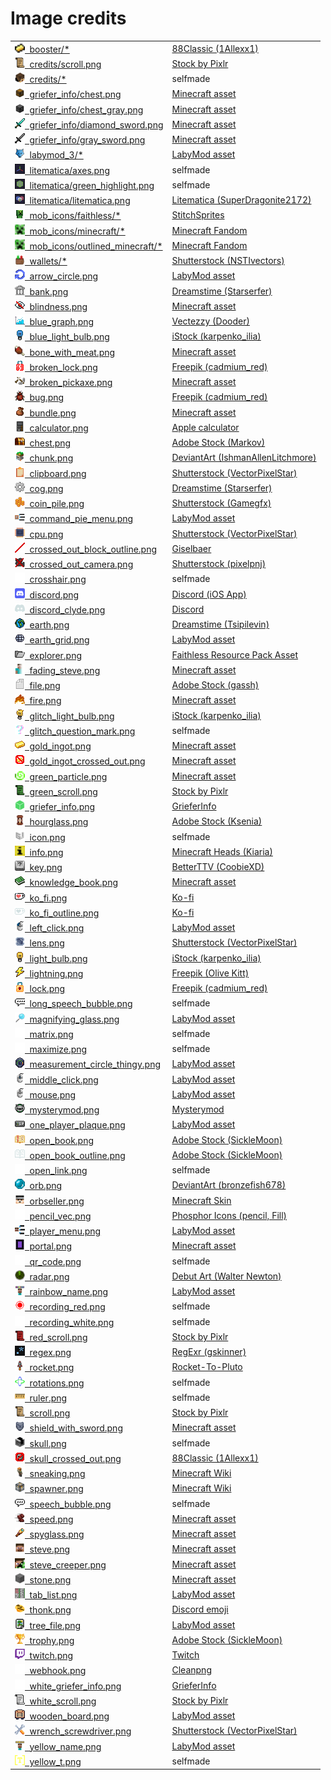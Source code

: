 # Image credits

<table>
  <tr>
    <td><a href="booster/"><img src="booster/drop.png" height=16em width=16em />&nbsp;&nbsp;booster/* </a></td>
    <td><a href="https://www.planetminecraft.com/texture-pack/88classic-8x8/">88Classic (1Allexx1)</a></td>
  </tr>
  <tr>
    <td><a href="credits/scroll.png"><img src="credits/scroll.png" height=16em width=16em />&nbsp;&nbsp;credits/scroll.png </a></td>
    <td><a href="https://web.archive.org/web/20221107162631/https://preview.pixlr.com/images/800wm/100/1/1001469300.jpg">Stock by Pixlr</a></td>
  </tr>
  <tr>
    <td><a href="credits/"><img src="credits/l3g7.png" height=16em width=16em />&nbsp;&nbsp;credits/* </a></td>
    <td>selfmade</td>
  </tr>
  <tr>
    <td><a href="griefer_info/chest.png"><img src="griefer_info/chest.png" height=16em width=16em />&nbsp;&nbsp;griefer_info/chest.png </a></td>
    <td><a href="https://assets.mcasset.cloud/1.19.2/assets/minecraft/textures/entity/chest/normal.png">Minecraft asset</a></td>
  </tr>
  <tr>
    <td><a href="griefer_info/chest_gray.png"><img src="griefer_info/chest_gray.png" height=16em width=16em />&nbsp;&nbsp;griefer_info/chest_gray.png </a></td>
    <td><a href="https://assets.mcasset.cloud/1.19.2/assets/minecraft/textures/entity/chest/normal.png">Minecraft asset</a></td>
  </tr>
  <tr>
    <td><a href="griefer_info/diamond_sword.png"><img src="griefer_info/diamond_sword.png" height=16em width=16em />&nbsp;&nbsp;griefer_info/diamond_sword.png </a></td>
    <td><a href="https://assets.mcasset.cloud/1.19.2/assets/minecraft/textures/item/diamond_sword.png">Minecraft asset</a></td>
  </tr>
  <tr>
    <td><a href="griefer_info/gray_sword.png"><img src="griefer_info/gray_sword.png" height=16em width=16em />&nbsp;&nbsp;griefer_info/gray_sword.png  </a></td>
    <td><a href="https://assets.mcasset.cloud/1.19.2/assets/minecraft/textures/item/diamond_sword.png">Minecraft asset</a></td>
  </tr>
  <tr>
  <tr>
    <td><a href="labymod_3/"><img src="labymod_3/labymod_logo.png" height=16em width=16em />&nbsp;&nbsp;labymod_3/* </a></td>
    <td><a href="https://labymod.net">LabyMod asset</a></td>
  </tr>
  <tr>
    <td><a href="litematica/axes.png"><img src="litematica/axes.png" height=16em width=16em />&nbsp;&nbsp;litematica/axes.png </a></td>
    <td>selfmade</td>
  </tr>
  <tr>
    <td><a href="litematica/green_highlight.png"><img src="litematica/green_highlight.png" height=16em width=16em />&nbsp;&nbsp;litematica/green_highlight.png </a></td>
    <td>selfmade</td>
  </tr>
  <tr>
    <td><a href="litematica/litematica.png"><img src="litematica/litematica.png" height=16em width=16em />&nbsp;&nbsp;litematica/litematica.png </a></td>
    <td><a href="https://github.com/maruohon/litematica/blob/54343aa6a4eaf71fb7a6ab38dd5c72ed3bf1b897/src/main/resources/assets/litematica/icon.png">Litematica (SuperDragonite2172)</a></td>
  </tr>
  <tr>
    <td><a href="mob_icons/faithless/"><img src="mob_icons/faithless/creeper.png" height=16em width=16em />&nbsp;&nbsp;mob_icons/faithless/* </a></td>
    <td><a href="https://www.curseforge.com/minecraft/texture-packs/faithless">StitchSprites</a></td>
  </tr>
  <tr>
    <td><a href="mob_icons/minecraft/"><img src="mob_icons/minecraft/creeper.png" height=16em width=16em />&nbsp;&nbsp;mob_icons/minecraft/* </a></td>
    <td><a href="https://static.wikia.nocookie.net/minecraft_gamepedia/images/4/40/EntityCSS.png/revision/latest">Minecraft Fandom</a></td>
  </tr>
  <tr>
    <td><a href="mob_icons/outlined_minecraft/"><img src="mob_icons/minecraft/creeper.png" height=16em width=16em />&nbsp;&nbsp;mob_icons/outlined_minecraft/* </a></td>
    <td><a href="https://static.wikia.nocookie.net/minecraft_gamepedia/images/4/40/EntityCSS.png/revision/latest">Minecraft Fandom</a></td>
  </tr>
  <tr>
    <td><a href="wallets/"><img src="wallets/inoutgoing.png" height=16em width=16em />&nbsp;&nbsp;wallets/*  </a></td>
    <td><a href="https://www.shutterstock.com/image-vector/pixel-art-game-cash-money-icons-2197122619">Shutterstock (NSTIvectors)</a></td>
  </tr>
  <tr>
    <td><a href="arrow_circle.png"><img src="arrow_circle.png" height=16em width=16em />&nbsp;&nbsp;arrow_circle.png </a></td>
    <td><a href="https://labymod.net">LabyMod asset</a></td>
  </tr>
  <tr>
    <td><a href="bank.png"><img src="bank.png" height=16em width=16em />&nbsp;&nbsp;bank.png </a></td>
    <td><a href="https://www.dreamstime.com/126816563">Dreamstime (Starserfer)</a></td>
  </tr>
  <tr>
    <td><a href="blindness.png"><img src="blindness.png" height=16em width=16em />&nbsp;&nbsp;blindness.png </a></td>
    <td><a href="https://assets.mcasset.cloud/1.19.2/assets/minecraft/textures/mob_effect/blindness.png">Minecraft asset</a></td>
  </tr>
  <tr>
    <td><a href="blue_graph.png"><img src="blue_graph.png" height=16em width=16em />&nbsp;&nbsp;blue_graph.png </a></td>
    <td><a href="https://www.vecteezy.com/vector-art/6470596-falling-chart-pixel-art-business-icon">Vectezzy (Dooder)</a></td>
  </tr>
  <tr>
    <td><a href="blue_light_bulb.png"><img src="blue_light_bulb.png" height=16em width=16em />&nbsp;&nbsp;blue_light_bulb.png </a></td>
    <td><a href="https://www.istockphoto.com/de/vektor/472679974-63963289">iStock (karpenko_ilia)</a></td>
  </tr>
  <tr>
    <td><a href="bone_with_meat.png"><img src="bone_with_meat.png" height=16em width=16em />&nbsp;&nbsp;bone_with_meat.png </a></td>
    <td><a href="https://assets.mcasset.cloud/1.19.2/assets/minecraft/textures/mob_effect/saturation.png">Minecraft asset</a></td>
  </tr>
  <tr>
    <td><a href="broken_lock.png"><img src="broken_lock.png" height=16em width=16em />&nbsp;&nbsp;broken_lock.png </a></td>
    <td><a href="https://www.freepik.com/premium-vector/door-lock-pixel-art-set-secure-lock-made-gold-steel-locked-unlocked-collection-8bit_25184624.htm">Freepik (cadmium_red)</a></td>
  </tr>
  <tr>
    <td><a href="broken_pickaxe.png"><img src="broken_pickaxe.png" height=16em width=16em />&nbsp;&nbsp;broken_pickaxe.png </a></td>
    <td><a href="https://assets.mcasset.cloud/1.19.2/assets/minecraft/textures/gui/container/stats_icons.png">Minecraft asset</a></td>
  </tr>
  <tr>
    <td><a href="bug.png"><img src="bug.png" height=16em width=16em />&nbsp;&nbsp;bug.png </a></td>
    <td><a href="https://www.freepik.com/premium-vector/insects-pixel-art-set-bugs-beetles-collection-8-bit-sprite_27501189.htm">Freepik (cadmium_red)</a></td>
  </tr>
  <tr>
    <td><a href="bundle.png"><img src="bundle.png" height=16em width=16em />&nbsp;&nbsp;bundle.png </a></td>
    <td><a href="https://assets.mcasset.cloud/1.19.2/assets/minecraft/textures/item/bundle_filled.png">Minecraft asset</a></td>
  </tr>
  <tr>
    <td><a href="calculator.png"><img src="calculator.png" height=16em width=16em />&nbsp;&nbsp;calculator.png </a></td>
    <td><a href="https://apps.apple.com/us/app/calculator/id1069511488">Apple calculator</a></td>
  </tr>
  <tr>
    <td><a href="chest.png"><img src="chest.png" height=16em width=16em />&nbsp;&nbsp;chest.png </a></td>
    <td><a href="https://stock.adobe.com/de/images/set-of-pixel-boxes/192886298">Adobe Stock (Markov)</a></td>
  </tr>
  <tr>
    <td><a href="chunk.png"><img src="chunk.png" height=16em width=16em />&nbsp;&nbsp;chunk.png </a></td>
    <td><a href="https://www.deviantart.com/ishmanallenlitchmore/art/chunk-of-minecraft-382711453">DeviantArt (IshmanAllenLitchmore)</a></td>
  </tr>
  <tr>
    <td><a href="clipboard.png"><img src="clipboard.png" height=16em width=16em />&nbsp;&nbsp;clipboard.png </a></td>
    <td><a href="https://www.shutterstock.com/image-vector/clipboard-icon-notes-clean-sheet-paper-1044834838?irclickid=UI71-xzgtxyPTyXQdGTcA0UnUkF1D9zJFXwjR40&irgwc=1">Shutterstock (VectorPixelStar)</a></td>
  </tr>
  <tr>
    <td><a href="cog.png"><img src="cog.png" height=16em width=16em />&nbsp;&nbsp;cog.png </a></td>
    <td><a href="https://www.dreamstime.com/pixel-icon-cogwheel-pixel-icon-cogwheel-three-variants-fully-editable-image123561946">Dreamstime (Starserfer)</a></td>
  </tr>
  <tr>
    <td><a href="coin_pile.png"><img src="coin_pile.png" height=16em width=16em />&nbsp;&nbsp;coin_pile.png </a></td>
    <td><a href="https://www.shutterstock.com/image-vector/pixel-art-golden-coin-retro-video-1024225483">Shutterstock (Gamegfx)</a></td>
  </tr>
  <tr>
    <td><a href="command_pie_menu.png"><img src="command_pie_menu.png" height=16em width=16em />&nbsp;&nbsp;command_pie_menu.png </a></td>
    <td><a href="https://labymod.net">LabyMod asset</a></td>
  </tr>
  <tr>
    <td><a href="cpu.png"><img src="cpu.png" height=16em width=16em />&nbsp;&nbsp;cpu.png </a></td>
    <td><a href="https://www.shutterstock.com/image-vector/electronics-pixel-art-icons-set-artificial-1508310176">Shutterstock (VectorPixelStar)</a></td>
  </tr>
  <tr>
    <td><a href="crossed_out_block_outline.png"><img src="crossed_out_block_outline.png" height=16em width=16em />&nbsp;&nbsp;crossed_out_block_outline.png </a></td>
    <td><a href="https://modrinth.com/mod/antighost">Giselbaer</a></td>
  </tr>
  <tr>
    <td><a href="crossed_out_camera.png"><img src="crossed_out_camera.png" height=16em width=16em />&nbsp;&nbsp;crossed_out_camera.png </a></td>
    <td><a href="https://www.shutterstock.com/de/image-vector/movie-camera-pixel-art-32-bit-2191871743">Shutterstock (pixelpnj)</a></td>
  </tr>
  <tr>
    <td><a href="crosshair.png"><img src="crosshair.png" height=16em width=16em />&nbsp;&nbsp;crosshair.png </a></td>
    <td>selfmade</td>
  </tr>
  <tr>
    <td><a href="discord.png"><img src="discord.png" height=16em width=16em />&nbsp;&nbsp;discord.png </a></td>
    <td><a href="https://apps.apple.com/de/app/discord-chatten-live-stream/id985746746">Discord (iOS App)</a></td>
  </tr>
  <tr>
    <td><a href="discord_clyde.png"><img src="discord_clyde.png" height=16em width=16em />&nbsp;&nbsp;discord_clyde.png </a></td>
    <td><a href="https://discord.com/branding">Discord</a></td>
  </tr>
  <tr>
    <td><a href="earth.png"><img src="earth.png" height=16em width=16em />&nbsp;&nbsp;earth.png </a></td>
    <td><a href="https://www.dreamstime.com/129325507">Dreamstime (Tsipilevin)</a></td>
  </tr>
  <tr>
    <td><a href="earth_grid.png"><img src="earth_grid.png" height=16em width=16em />&nbsp;&nbsp;earth_grid.png </a></td>
    <td><a href="https://labymod.net">LabyMod asset</a></td>
  </tr>
  <tr>
    <td><a href="explorer.png"><img src="explorer.png" height=16em width=16em />&nbsp;&nbsp;explorer.png </a></td>
    <td><a href="https://www.curseforge.com/minecraft/texture-packs/faithless">Faithless Resource Pack Asset</a></td>
  </tr>
  <tr>
    <td><a href="fading_steve.png"><img src="fading_steve.png" height=16em width=16em />&nbsp;&nbsp;fading_steve.png </a></td>
    <td><a href="https://assets.mcasset.cloud/1.19.2/assets/minecraft/textures/entity/steve.png">Minecraft asset</a></td>
  </tr>
  <tr>
    <td><a href="file.png"><img src="file.png" height=16em width=16em />&nbsp;&nbsp;file.png </a></td>
    <td><a href="https://stock.adobe.com/de/images/pixel-art-icon-document-file-illustration-vector/445483743">Adobe Stock (gassh)</a></td>
  </tr>
  <tr>
    <td><a href="fire.png"><img src="fire.png" height=16em width=16em />&nbsp;&nbsp;fire.png </a></td>
    <td><a href="https://assets.mcasset.cloud/1.19.2/assets/minecraft/textures/block/fire_0.png">Minecraft asset</a></td>
  </tr>
  <tr>
    <td><a href="glitch_light_bulb.png"><img src="glitch_light_bulb.png" height=16em width=16em />&nbsp;&nbsp;glitch_light_bulb.png </a></td>
    <td><a href="https://www.istockphoto.com/de/vektor/472679974-63963289">iStock (karpenko_ilia)</a></td>
  </tr>
  <tr>
    <td><a href="glitch_question_mark.png"><img src="glitch_question_mark.png" height=16em width=16em />&nbsp;&nbsp;glitch_question_mark.png </a></td>
    <td>selfmade</td>
  </tr>
  <tr>
    <td><a href="gold_ingot.png"><img src="gold_ingot.png" height=16em width=16em />&nbsp;&nbsp;gold_ingot.png </a></td>
    <td><a href="https://assets.mcasset.cloud/1.19.2/assets/minecraft/textures/item/gold_ingot.png">Minecraft asset</a></td>
  </tr>
  <tr>
    <td><a href="gold_ingot_crossed_out.png"><img src="gold_ingot_crossed_out.png" height=16em width=16em />&nbsp;&nbsp;gold_ingot_crossed_out.png </a></td>
    <td><a href="https://assets.mcasset.cloud/1.19.2/assets/minecraft/textures/item/gold_ingot.png">Minecraft asset</a></td>
  </tr>
  <tr>
    <td><a href="green_particle.png"><img src="green_particle.png" height=16em width=16em />&nbsp;&nbsp;green_particle.png </a></td>
    <td><a href="https://assets.mcasset.cloud/1.8.9/assets/minecraft/textures/particle/particles.png">Minecraft asset</a></td>
  </tr>
  <tr>
    <td><a href="green_scroll.png"><img src="green_scroll.png" height=16em width=16em />&nbsp;&nbsp;green_scroll.png </a></td>
    <td><a href="https://web.archive.org/web/20221107162631/https://preview.pixlr.com/images/800wm/100/1/1001469300.jpg">Stock by Pixlr</a></td>
  </tr>
  <tr>
    <td><a href="griefer_info.png"><img src="griefer_info.png" height=16em width=16em />&nbsp;&nbsp;griefer_info.png </a></td>
    <td><a href="https://www.griefer.info/img/block.png">GrieferInfo</a></td>
  </tr>
  <tr>
    <td><a href="hourglass.png"><img src="hourglass.png" height=16em width=16em />&nbsp;&nbsp;hourglass.png </a></td>
    <td><a href="https://stock.adobe.com/de/310886492">Adobe Stock (Ksenia)</a></td>
  </tr>
  <tr>
    <td><a href="icon.png"><img src="icon.png" height=16em width=16em />&nbsp;&nbsp;icon.png </a></td>
    <td>selfmade</td>
  </tr>
  <tr>
    <td><a href="info.png"><img src="info.png" height=16em width=16em />&nbsp;&nbsp;info.png </a></td>
    <td><a href="https://minecraft-heads.com/custom-heads/alphabet/24498">Minecraft Heads (Kiaria)</a></td>
  </tr>
  <tr>
    <td><a href="key.png"><img src="key.png" height=16em width=16em />&nbsp;&nbsp;key.png </a></td>
    <td><a href="https://betterttv.com/emotes/5c857788f779543bcdf37124">BetterTTV (CoobieXD)</a></td>
  </tr>
  <tr>
    <td><a href="knowledge_book.png"><img src="knowledge_book.png" height=16em width=16em />&nbsp;&nbsp;knowledge_book.png </a></td>
    <td><a href="https://assets.mcasset.cloud/1.19.2/assets/minecraft/textures/item/knowledge_book.png">Minecraft asset</a></td>
  </tr>
  <tr>
    <td><a href="ko_fi.png"><img src="ko_fi.png" height=16em width=16em />&nbsp;&nbsp;ko_fi.png </a></td>
    <td><a href="https://more.ko-fi.com/brand-assets">Ko-fi</a></td>
  </tr>
  <tr>
    <td><a href="ko_fi_outline.png"><img src="ko_fi_outline.png" height=16em width=16em />&nbsp;&nbsp;ko_fi_outline.png </a></td>
    <td><a href="https://more.ko-fi.com/brand-assets">Ko-fi</a></td>
  </tr>
  <tr>
    <td><a href="left_click.png"><img src="left_click.png" height=16em width=16em />&nbsp;&nbsp;left_click.png </a></td>
    <td><a href="https://labymod.net">LabyMod asset</a></td>
  </tr>
  <tr>
    <td><a href="lens.png"><img src="lens.png" height=16em width=16em />&nbsp;&nbsp;lens.png </a></td>
    <td><a href="https://www.shutterstock.com/image-vector/772538452">Shutterstock (VectorPixelStar)</a></td>
  </tr>
  <tr>
    <td><a href="light_bulb.png"><img src="light_bulb.png" height=16em width=16em />&nbsp;&nbsp;light_bulb.png </a></td>
    <td><a href="https://www.istockphoto.com/de/vektor/472679974-63963289">iStock (karpenko_ilia)</a></td>
  </tr>
  <tr>
    <td><a href="lightning.png"><img src="lightning.png" height=16em width=16em />&nbsp;&nbsp;lightning.png </a></td>
    <td><a href="https://www.freepik.com/premium-vector/vector-illustration-cute-pixel-art-icon-geek-lightning-element-style-90s-game_29366701.htm">Freepik (Olive Kitt)</a></td>
  </tr>
  <tr>
    <td><a href="lock.png"><img src="lock.png" height=16em width=16em />&nbsp;&nbsp;lock.png </a></td>
    <td><a href="https://www.freepik.com/premium-vector/door-lock-pixel-art-set-secure-lock-made-gold-steel-locked-unlocked-collection-8bit_25184624.htm">Freepik (cadmium_red)</a></td>
  </tr>
  <tr>
    <td><a href="long_speech_bubble.png"><img src="long_speech_bubble.png" height=16em width=16em />&nbsp;&nbsp;long_speech_bubble.png </a></td>
    <td>selfmade</td>
  </tr>
  <tr>
    <td><a href="magnifying_glass.png"><img src="magnifying_glass.png" height=16em width=16em />&nbsp;&nbsp;magnifying_glass.png </a></td>
    <td><a href="https://labymod.net">LabyMod asset</a></td>
  </tr>
  <tr>
    <td><a href="matrix.png"><img src="matrix.png" height=16em width=16em />&nbsp;&nbsp;matrix.png </a></td>
    <td>selfmade</td>
  </tr>
  <tr>
    <td><a href="maximize.png"><img src="maximize.png" height=16em width=16em />&nbsp;&nbsp;maximize.png </a></td>
    <td>selfmade</td>
  </tr>
  <tr>
    <td><a href="measurement_circle_thingy.png"><img src="measurement_circle_thingy.png" height=16em width=16em />&nbsp;&nbsp;measurement_circle_thingy.png </a></td>
    <td><a href="https://labymod.net">LabyMod asset</a></td>
  </tr>
  <tr>
    <td><a href="middle_click.png"><img src="middle_click.png" height=16em width=16em />&nbsp;&nbsp;middle_click.png </a></td>
    <td><a href="https://labymod.net">LabyMod asset</a></td>
  </tr>
  <tr>
    <td><a href="mouse.png"><img src="mouse.png" height=16em width=16em />&nbsp;&nbsp;mouse.png </a></td>
    <td><a href="https://labymod.net">LabyMod asset</a></td>
  </tr>
  <tr>
	<!-- https://d1fdloi71mui9q.cloudfront.net/IBa9YlxRAOTxKwqdO1LA_zGa80ENAU97bC0AU -->
    <td><a href="mysterymod.png"><img src="mysterymod.png" height=16em width=16em />&nbsp;&nbsp;mysterymod.png </a></td>
    <td><a href="https://linktr.ee/MysteryMod">Mysterymod</a></td>
  </tr>
  <tr>
    <td><a href="one_player_plaque.png"><img src="one_player_plaque.png" height=16em width=16em />&nbsp;&nbsp;one_player_plaque.png </a></td>
    <td><a href="https://labymod.net">LabyMod asset</a></td>
  </tr>
  <tr>
    <td><a href="open_book.png"><img src="open_book.png" height=16em width=16em />&nbsp;&nbsp;open_book.png </a></td>
    <td><a href="https://stock.adobe.com/es/images/different-books-pixel-art-set-fantasy-tome-folio-collection-open-closed-textbooks-8-bit-sprite-game-development-mobile-app-isolated-vector-illustration/502502076">Adobe Stock (SickleMoon)</a></td>
  </tr>
  <tr>
    <td><a href="open_book_outline.png"><img src="open_book_outline.png" height=16em width=16em />&nbsp;&nbsp;open_book_outline.png </a></td>
    <td><a href="https://stock.adobe.com/es/images/different-books-pixel-art-set-fantasy-tome-folio-collection-open-closed-textbooks-8-bit-sprite-game-development-mobile-app-isolated-vector-illustration/502502076">Adobe Stock (SickleMoon)</a></td>
  </tr>
  <tr>
    <td><a href="open_link.png"><img src="open_link.png" height=16em width=16em />&nbsp;&nbsp;open_link.png </a></td>
    <td>selfmade</td>
  </tr>
  <tr>
    <td><a href="orb.png"><img src="orb.png" height=16em width=16em />&nbsp;&nbsp;orb.png </a></td>
    <td><a href="https://www.deviantart.com/bronzefish678/art/Pixel-orb-thing-245073608">DeviantArt (bronzefish678)</a></td>
  </tr>
  <tr>
    <td><a href="orbseller.png"><img src="orbseller.png" height=16em width=16em />&nbsp;&nbsp;orbseller.png </a></td>
    <td><a href="https://textures.minecraft.net/texture/ef686fbf016e1458f7f9a9850f38ef7fd6ae1d28bc241ac0c0686f77fdbb4b61">Minecraft Skin</a></td>
  </tr>
  <tr>
    <td><a href="pencil_vec.png"><img src="pencil_vec.png" height=16em width=16em />&nbsp;&nbsp;pencil_vec.png </a></td>
    <td><a href="https://phosphoricons.com/">Phosphor Icons (pencil, Fill)</a></td>
  </tr>
  <tr>
    <td><a href="player_menu.png"><img src="player_menu.png" height=16em width=16em />&nbsp;&nbsp;player_menu.png </a></td>
    <td><a href="https://labymod.net">LabyMod asset</a></td>
  </tr>
  <tr>
    <td><a href="portal.png"><img src="portal.png" height=16em width=16em />&nbsp;&nbsp;portal.png </a></td>
    <td><a href="https://assets.mcasset.cloud/1.19.2/assets/minecraft/textures/block/nether_portal.png">Minecraft asset</a></td>
  </tr>
  <tr>
    <td><a href="qr_code.png"><img src="qr_code.png" height=16em width=16em />&nbsp;&nbsp;qr_code.png </a></td>
    <td>selfmade</td>
  </tr>
  <tr>
    <td><a href="radar.png"><img src="radar.png" height=16em width=16em />&nbsp;&nbsp;radar.png </a></td>
    <td><a href="https://walternewton.tumblr.com/64762433376">Debut Art (Walter Newton)</a></td>
  </tr>
  <tr>
    <td><a href="rainbow_name.png"><img src="rainbow_name.png" height=16em width=16em />&nbsp;&nbsp;rainbow_name.png </a></td>
    <td><a href="https://labymod.net">LabyMod asset</a></td>
  </tr>
  <tr>
    <td><a href="recording_red.png"><img src="recording_red.png" height=16em width=16em />&nbsp;&nbsp;recording_red.png </a></td>
    <td>selfmade</td>
  </tr>
  <tr>
    <td><a href="recording_white.png"><img src="recording_white.png" height=16em width=16em />&nbsp;&nbsp;recording_white.png </a></td>
    <td>selfmade</td>
  </tr>
  <tr>
    <td><a href="red_scroll.png"><img src="red_scroll.png" height=16em width=16em />&nbsp;&nbsp;red_scroll.png </a></td>
    <td><a href="https://web.archive.org/web/20221107162631/https://preview.pixlr.com/images/800wm/100/1/1001469300.jpg">Stock by Pixlr</a></td>
  </tr>
  <tr>
    <td><a href="regex.png"><img src="regex.png" height=16em width=16em />&nbsp;&nbsp;regex.png </a></td>
    <td><a href="https://github.com/gskinner/regexr/blob/98a0d9332cbd86cfe958232b4664ab4afff03b9b/assets/icons/android-chrome-512x512.png">RegExr (gskinner)</a></td>
  </tr>
  <tr>
    <td><a href="rocket.png"><img src="rocket.png" height=16em width=16em />&nbsp;&nbsp;rocket.png </a></td>
    <td><a href="https://www.redbubble.com/de/i/sticker/Pixel-Raketenschiff-auf-Wei%C3%9F-von-Rocket-To-Pluto/53450460.EJUG5">Rocket-To-Pluto</a></td>
  </tr>
  <tr>
    <td><a href="rotations.png"><img src="rotations.png" height=16em width=16em />&nbsp;&nbsp;rotations.png </a></td>
    <td>selfmade</td>
  </tr>
  <tr>
    <td><a href="ruler.png"><img src="ruler.png" height=16em width=16em />&nbsp;&nbsp;ruler.png </a></td>
    <td>selfmade</td>
  </tr>
  <tr>
    <td><a href="scroll.png"><img src="scroll.png" height=16em width=16em />&nbsp;&nbsp;scroll.png </a></td>
    <td><a href="https://web.archive.org/web/20221107162631/https://preview.pixlr.com/images/800wm/100/1/1001469300.jpg">Stock by Pixlr</a></td>
  </tr>
  <tr>
    <td><a href="shield_with_sword.png"><img src="shield_with_sword.png" height=16em width=16em />&nbsp;&nbsp;shield_with_sword.png </a></td>
    <td><a href="https://assets.mcasset.cloud/1.19.2/assets/minecraft/textures/mob_effect/resistance.png">Minecraft asset</a></td>
  </tr>
  <tr>
    <td><a href="skull.png"><img src="skull.png" height=16em width=16em />&nbsp;&nbsp;skull.png </a></td>
    <td>selfmade</td>
  </tr>
  <tr>
    <td><a href="skull_crossed_out.png"><img src="skull_crossed_out.png" height=16em width=16em />&nbsp;&nbsp;skull_crossed_out.png </a></td>
    <td><a href="https://www.planetminecraft.com/texture-pack/88classic-8x8/">88Classic (1Allexx1)</a></td>
  </tr>
  <tr>
    <td><a href="sneaking.png"><img src="sneaking.png" height=16em width=16em />&nbsp;&nbsp;sneaking.png </a></td>
    <td><a href="https://minecraft.wiki/images/Sneaking_Alex.png?7e51d">Minecraft Wiki</a></td>
  </tr>
  <tr>
    <td><a href="spawner.png"><img src="spawner.png" height=16em width=16em />&nbsp;&nbsp;spawner.png </a></td>
    <td><a href="https://minecraft.wiki/images/thumb/Spawner_with_fire.png/150px-Spawner_with_fire.png?01b06">Minecraft Wiki</a></td>
  </tr>
  <tr>
    <td><a href="speech_bubble.png"><img src="speech_bubble.png" height=16em width=16em />&nbsp;&nbsp;speech_bubble.png </a></td>
    <td>selfmade</td>
  </tr>
  <tr>
    <td><a href="speed.png"><img src="speed.png" height=16em width=16em />&nbsp;&nbsp;speed.png </a></td>
    <td><a href="https://assets.mcasset.cloud/1.19.2/assets/minecraft/textures/mob_effect/speed.png">Minecraft asset</a></td>
  </tr>
  <tr>
    <td><a href="spyglass.png"><img src="spyglass.png" height=16em width=16em />&nbsp;&nbsp;spyglass.png </a></td>
    <td><a href="https://assets.mcasset.cloud/1.19.2/assets/minecraft/textures/item/spyglass.png">Minecraft asset</a></td>
  </tr>
  <tr>
    <td><a href="steve.png"><img src="steve.png" height=16em width=16em />&nbsp;&nbsp;steve.png </a></td>
    <td><a href="https://assets.mcasset.cloud/1.19.2/assets/minecraft/textures/entity/steve.png">Minecraft asset</a></td>
  </tr>
  <tr>
    <td><a href="steve_creeper.png"><img src="steve_creeper.png" height=16em width=16em />&nbsp;&nbsp;steve_creeper.png </a></td>
    <td><a href="https://assets.mcasset.cloud/1.19.2/assets/minecraft/textures/entity/steve.png">Minecraft asset</a></td>
  </tr>
  <tr>
    <td><a href="stone.png"><img src="stone.png" height=16em width=16em />&nbsp;&nbsp;stone.png </a></td>
    <td><a href="https://assets.mcasset.cloud/1.19.2/assets/minecraft/textures/block/stone.png">Minecraft asset</a></td>
  </tr>
  <tr>
    <td><a href="tab_list.png"><img src="tab_list.png" height=16em width=16em />&nbsp;&nbsp;tab_list.png </a></td>
    <td><a href="https://labymod.net">LabyMod asset</a></td>
  </tr>
  <tr>
    <td><a href="thonk.png"><img src="thonk.png" height=16em width=16em />&nbsp;&nbsp;thonk.png  </a></td>
    <td><a href="https://cdn.discordapp.com/emojis/1075141032284524564.webp?size=128&quality=lossless">Discord emoji</a></td>
  </tr>
  <tr>
    <td><a href="tree_file.png"><img src="tree_file.png" height=16em width=16em />&nbsp;&nbsp;tree_file.png </a></td>
    <td><a href="https://labymod.net">LabyMod asset</a></td>
  </tr>
  <tr>
    <td><a href="trophy.png"><img src="trophy.png" height=16em width=16em />&nbsp;&nbsp;trophy.png </a></td>
    <td><a href="https://stock.adobe.com/de/images/winner-cups-gold-silver-and-bronze-pixel-art-icon-set-first-second-and-third-place-trophies-logo-collection-8-bit-sprite-game-development-mobile-app-isolated-vector-illustration/493281225">Adobe Stock (SickleMoon)</a></td>
  </tr>
  <tr>
    <td><a href="twitch.png"><img src="twitch.png" height=16em width=16em />&nbsp;&nbsp;twitch.png </a></td>
    <td><a href="https://www.twitch.tv/p/press-center/">Twitch</a></td>
  </tr>
  <tr>
    <td><a href="webhook.png"><img src="webhook.png" height=16em width=16em />&nbsp;&nbsp;webhook.png </a></td>
    <td><a href="https://de.cleanpng.com/png-agix7q">Cleanpng</a></td>
  </tr>
  <tr>
    <td><a href="white_griefer_info.png"><img src="white_griefer_info.png" height=16em width=16em />&nbsp;&nbsp;white_griefer_info.png </a></td>
    <td><a href="https://www.griefer.info/img/block.png">GrieferInfo</a></td>
  </tr>
  <tr>
    <td><a href="white_scroll.png"><img src="white_scroll.png" height=16em width=16em />&nbsp;&nbsp;white_scroll.png </a></td>
    <td><a href="https://web.archive.org/web/20221107162631/https://preview.pixlr.com/images/800wm/100/1/1001469300.jpg">Stock by Pixlr</a></td>
  </tr>
  <tr>
    <td><a href="wooden_board.png"><img src="wooden_board.png" height=16em width=16em />&nbsp;&nbsp;wooden_board.png </a></td>
    <td><a href="https://labymod.net">LabyMod asset</a></td>
  </tr>
  <tr>
    <td><a href="wrench_screwdriver.png"><img src="wrench_screwdriver.png" height=16em width=16em />&nbsp;&nbsp;wrench_screwdriver.png </a></td>
    <td><a href="https://www.shutterstock.com/image-vector/wrench-screwdriver-pixel-art-settings-icon-773305213">Shutterstock (VectorPixelStar)</a></td>
  </tr>
  <tr>
    <td><a href="yellow_name.png"><img src="yellow_name.png" height=16em width=16em />&nbsp;&nbsp;yellow_name.png </a></td>
    <td><a href="https://labymod.net">LabyMod asset</a></td>
  </tr>
  <tr>
    <td><a href="yellow_t.png"><img src="yellow_t.png" height=16em width=16em />&nbsp;&nbsp;yellow_t.png </a></td>
    <td>selfmade</td>
  </tr>
</table>
